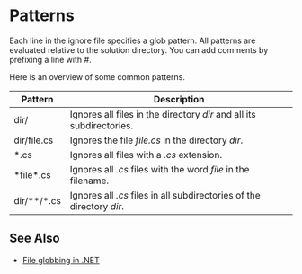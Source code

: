 # Patterns

Each line in the ignore file specifies a glob pattern. All patterns are evaluated relative to the solution directory. You can add comments by prefixing a line with _#_.

Here is an overview of some common patterns.

| Pattern     | Description                                                           |
|-------------|-----------------------------------------------------------------------|
| dir/        | Ignores all files in the directory _dir_ and all its subdirectories.  |
| dir/file.cs | Ignores the file _file.cs_ in the directory _dir_.                    |
| *.cs        | Ignores all files with a _.cs_ extension.                             |
| \*file\*.cs | Ignores all _.cs_ files with the word _file_ in the filename.         |
| dir/**/*.cs | Ignores all _.cs_ files in all subdirectories of the directory _dir_. |

## See Also

- [File globbing in .NET](https://docs.microsoft.com/en-us/dotnet/core/extensions/file-globbing#pattern-formats)